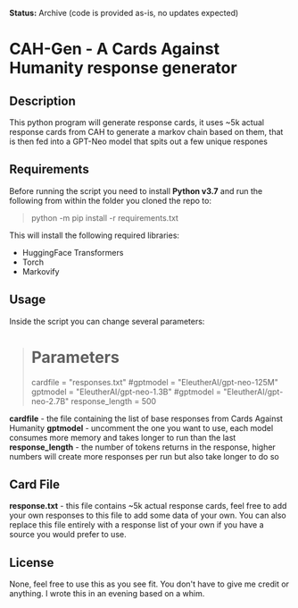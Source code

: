 **Status:** Archive (code is provided as-is, no updates expected)

# CAH-Gen - A Cards Against Humanity response generator

## Description

This python program will generate response cards, it uses ~5k actual response cards from CAH to generate a markov chain based on them, that is then fed into a GPT-Neo model that spits out a few unique respones

## Requirements

Before running the script you need to install **Python v3.7** and run the following from within the folder you cloned the repo to:

> python -m pip install -r requirements.txt

This will install the following required libraries:

- HuggingFace Transformers
- Torch
- Markovify

## Usage

Inside the script you can change several parameters:

> # Parameters
> cardfile = "responses.txt"
> #gptmodel = "EleutherAI/gpt-neo-125M"
> gptmodel = "EleutherAI/gpt-neo-1.3B"
> #gptmodel = "EleutherAI/gpt-neo-2.7B"
> response_length = 500

**cardfile** - the file containing the list of base responses from Cards Against Humanity
**gptmodel** - uncomment the one you want to use, each model consumes more memory and takes longer to run than the last
**response_length** - the number of tokens returns in the response, higher numbers will create more responses per run but also take longer to do so

## Card File

**response.txt** - this file contains ~5k actual response cards, feel free to add your own responses to this file to add some data of your own. You can also replace this file entirely with a response list of your own if you have a source you would prefer to use.

## License

None, feel free to use this as you see fit. You don't have to give me credit or anything. I wrote this in an evening based on a whim.